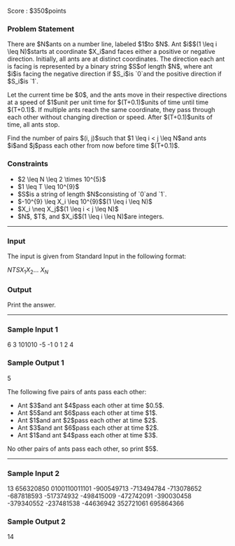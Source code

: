 
<div>

<span>

<span>

<p>
Score : $350$points
</p>

<div>

<section>

### **Problem Statement**

<p>
There are $N$ants on a number line, labeled $1$to $N$. Ant $i$$(1 \leq i \leq N)$starts at coordinate $X_i$and faces either a positive or negative direction. Initially, all ants are at distinct coordinates. The direction each ant is facing is represented by a binary string $S$of length $N$, where ant $i$is facing the negative direction if $S_i$is `0`and the positive direction if $S_i$is `1`.
</p>

<p>
Let the current time be $0$, and the ants move in their respective directions at a speed of $1$unit per unit time for $(T+0.1)$units of time until time $(T+0.1)$. If multiple ants reach the same coordinate, they pass through each other without changing direction or speed. After $(T+0.1)$units of time, all ants stop.
</p>

<p>
Find the number of pairs $(i, j)$such that $1 \leq i < j \leq N$and ants $i$and $j$pass each other from now before time $(T+0.1)$.
</p>

</section>

</div>

<div>

<section>

### **Constraints**

<ul>

<li>
$2 \leq N \leq 2 \times 10^{5}$
</li>

<li>
$1 \leq T \leq 10^{9}$
</li>

<li>
$S$is a string of length $N$consisting of `0`and `1`.
</li>

<li>
$-10^{9} \leq X_i \leq 10^{9}$$(1 \leq i \leq N)$
</li>

<li>
$X_i \neq X_j$$(1 \leq i < j \leq N)$
</li>

<li>
$N$, $T$, and $X_i$$(1 \leq i \leq N)$are integers.
</li>

</ul>

</section>

</div>

---

<div>

<div>

<section>

### **Input**

<p>
The input is given from Standard Input in the following format:
</p>

<div>

$N$$T$$S$$X_1$$X_2$... $X_N$
</div>

</section>

</div>

<div>

<section>

### **Output**

<p>
Print the answer.
</p>

</section>

</div>

</div>

---

<div>

<section>

### **Sample Input 1**

<div>

6 3
101010
-5 -1 0 1 2 4

</div>

</section>

</div>

<div>

<section>

### **Sample Output 1**

<div>

5

</div>

<p>
The following five pairs of ants pass each other:
</p>

<ul>

<li>
Ant $3$and ant $4$pass each other at time $0.5$.
</li>

<li>
Ant $5$and ant $6$pass each other at time $1$.
</li>

<li>
Ant $1$and ant $2$pass each other at time $2$.
</li>

<li>
Ant $3$and ant $6$pass each other at time $2$.
</li>

<li>
Ant $1$and ant $4$pass each other at time $3$.
</li>

</ul>

<p>
No other pairs of ants pass each other, so print $5$.
</p>

</section>

</div>

---

<div>

<section>

### **Sample Input 2**

<div>

13 656320850
0100110011101
-900549713 -713494784 -713078652 -687818593 -517374932 -498415009 -472742091 -390030458 -379340552 -237481538 -44636942 352721061 695864366

</div>

</section>

</div>

<div>

<section>

### **Sample Output 2**

<div>

14

</div>

</section>

</div>

</span>

</span>

</div>

